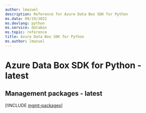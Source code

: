```yaml
---
author: lmazuel
description: Reference for Azure Data Box SDK for Python
ms.data: 09/19/2022
ms.devlang: python
ms.service: databox
ms.topic: reference
title: Azure Data Box SDK for Python
ms.author: lmazuel
---
```

# Azure Data Box SDK for Python - latest

## Management packages - latest
[!INCLUDE [mgmt-packages](data-box-mgmt-index.md)]